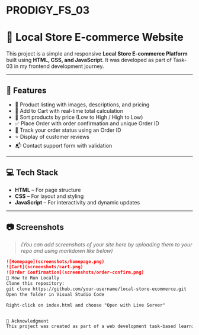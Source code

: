 # PRODIGY_FS_03
# 🛒 Local Store E-commerce Website

This project is a simple and responsive **Local Store E-commerce Platform** built using **HTML, CSS, and JavaScript**. It was developed as part of Task-03 in my frontend development journey.

---

## 🌟 Features

- 🧺 Product listing with images, descriptions, and pricing
- 🛒 Add to Cart with real-time total calculation
- 🔄 Sort products by price (Low to High / High to Low)
- ✅ Place Order with order confirmation and unique Order ID
- 🚚 Track your order status using an Order ID
- ⭐ Display of customer reviews
- 📬 Contact support form with validation

---

## 💻 Tech Stack

- **HTML** – For page structure
- **CSS** – For layout and styling
- **JavaScript** – For interactivity and dynamic updates

---

## 📷 Screenshots

> *(You can add screenshots of your site here by uploading them to your repo and using markdown like below)*

```md
![Homepage](screenshots/homepage.png)
![Cart](screenshots/cart.png)
![Order Confirmation](screenshots/order-confirm.png)
🚀 How to Run Locally
Clone this repository:
git clone https://github.com/your-username/local-store-ecommerce.git
Open the folder in Visual Studio Code

Right-click on index.html and choose "Open with Live Server"


📌 Acknowledgment
This project was created as part of a web development task-based learning project. I'm grateful for the support and encouragement from the dev community. 🙏
